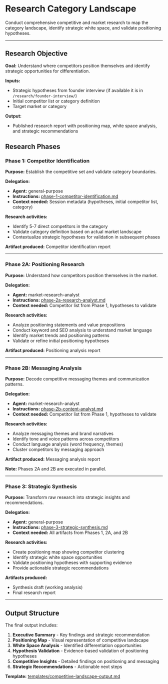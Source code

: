 # Research Category Landscape

Conduct comprehensive competitive and market research to map the category landscape, identify strategic white space, and validate positioning hypotheses.

---

## Research Objective

**Goal:** Understand where competitors position themselves and identify strategic opportunities for differentiation.

**Inputs:**
- Strategic hypotheses from founder interview (if available it is in `/research/founder-interview/`)
- Initial competitor list or category definition
- Target market or category

**Output:**
- Published research report with positioning map, white space analysis, and strategic recommendations

## Research Phases

### Phase 1: Competitor Identification

**Purpose:** Establish the competitive set and validate category boundaries.

**Delegation:**
- **Agent:** general-purpose
- **Instructions:** [phase-1-competitor-identification.md](phase-1-competitor-identification.md)
- **Context needed:** Session metadata (hypotheses, initial competitor list, category)

**Research activities:**
- Identify 5-7 direct competitors in the category
- Validate category definition based on actual market landscape
- Contextualize strategic hypotheses for validation in subsequent phases

**Artifact produced:** Competitor identification report

---

### Phase 2A: Positioning Research

**Purpose:** Understand how competitors position themselves in the market.

**Delegation:**
- **Agent:** market-research-analyst
- **Instructions:** [phase-2a-research-analyst.md](phase-2a-research-analyst.md)
- **Context needed:** Competitor list from Phase 1, hypotheses to validate

**Research activities:**
- Analyze positioning statements and value propositions
- Conduct keyword and SEO analysis to understand market language
- Identify market trends and positioning patterns
- Validate or refine initial positioning hypotheses

**Artifact produced:** Positioning analysis report

---

### Phase 2B: Messaging Analysis

**Purpose:** Decode competitive messaging themes and communication patterns.

**Delegation:**
- **Agent:** market-research-analyst
- **Instructions:** [phase-2b-content-analyst.md](phase-2b-content-analyst.md)
- **Context needed:** Competitor list from Phase 1, hypotheses to validate

**Research activities:**
- Analyze messaging themes and brand narratives
- Identify tone and voice patterns across competitors
- Conduct language analysis (word frequency, themes)
- Cluster competitors by messaging approach

**Artifact produced:** Messaging analysis report

**Note:** Phases 2A and 2B are executed in parallel.

---

### Phase 3: Strategic Synthesis

**Purpose:** Transform raw research into strategic insights and recommendations.

**Delegation:**
- **Agent:** general-purpose
- **Instructions:** [phase-3-strategic-synthesis.md](phase-3-strategic-synthesis.md)
- **Context needed:** All artifacts from Phases 1, 2A, and 2B

**Research activities:**
- Create positioning map showing competitor clustering
- Identify strategic white space opportunities
- Validate positioning hypotheses with supporting evidence
- Provide actionable strategic recommendations

**Artifacts produced:**
- Synthesis draft (working analysis)
- Final research report

---

## Output Structure

The final output includes:

1. **Executive Summary** - Key findings and strategic recommendation
2. **Positioning Map** - Visual representation of competitive landscape
3. **White Space Analysis** - Identified differentiation opportunities
4. **Hypothesis Validation** - Evidence-based validation of positioning hypotheses
5. **Competitive Insights** - Detailed findings on positioning and messaging
6. **Strategic Recommendations** - Actionable next steps

**Template:** [templates/competitive-landscape-output.md](templates/competitive-landscape-output.md)
